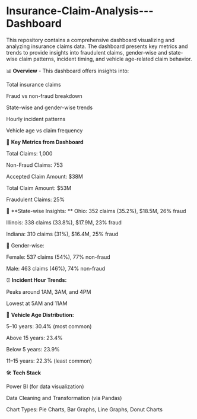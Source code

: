 # Insurance-Claim-Analysis---Dashboard
This repository contains a comprehensive dashboard visualizing and analyzing insurance claims data. The dashboard presents key metrics and trends to provide insights into fraudulent claims, gender-wise and state-wise claim patterns, incident timing, and vehicle age-related claim behavior.

📊 **Overview** -
   This dashboard offers insights into:

   Total insurance claims

   Fraud vs non-fraud breakdown

   State-wise and gender-wise trends

   Hourly incident patterns

   Vehicle age vs claim frequency


📌 **Key Metrics from Dashboard** 

   Total Claims: 1,000

   Non-Fraud Claims: 753

   Accepted Claim Amount: $38M

   Total Claim Amount: $53M

   Fraudulent Claims: 25%


📍 **State-wise Insights:
**
   Ohio: 352 claims (35.2%), $18.5M, 26% fraud

   Illinois: 338 claims (33.8%), $17.9M, 23% fraud

   Indiana: 310 claims (31%), $16.4M, 25% fraud


👥 Gender-wise:

   Female: 537 claims (54%), 77% non-fraud

   Male: 463 claims (46%), 74% non-fraud


⏰ **Incident Hour Trends:**

   Peaks around 1AM, 3AM, and 4PM

   Lowest at 5AM and 11AM
 

🚙 **Vehicle Age Distribution:**

   5–10 years: 30.4% (most common)

   Above 15 years: 23.4%

   Below 5 years: 23.9%

   11–15 years: 22.3% (least common)


🛠 **Tech Stack**

   Power BI (for data visualization)

   Data Cleaning and Transformation (via Pandas)

   Chart Types: Pie Charts, Bar Graphs, Line Graphs, Donut Charts


